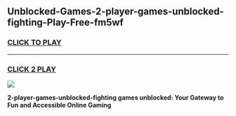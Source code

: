 
## Unblocked-Games-2-player-games-unblocked-fighting-Play-Free-fm5wf
<h3>
<a href="https://premium76.site?title=2-player-games-unblocked-fighting&ref=15A">CLICK TO PLAY</a></h3>
<hr>

<h3>
<a href="https://premium76.site?title=2-player-games-unblocked-fighting&ref=15A">CLICK 2 PLAY</a>
  
</h3>

<a href="https://premium76.site?title=2-player-games-unblocked-fighting&ref=15A"><img src="https://clearcache.store/games.png"></a>


**2-player-games-unblocked-fighting games unblocked: Your Gateway to Fun and Accessible Online Gaming**
